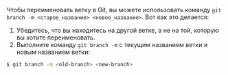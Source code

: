 Чтобы переименовать ветку в Git, вы можете использовать команду `git branch -m <старое_название> <новое_название>`. Вот как это делается:

1. Убедитесь, что вы находитесь на другой ветке, а не на той, которую вы хотите переименовать.
2. Выполните команду `git branch -m` с текущим названием ветки и новым названием ветки:

```bash
$ git branch -m <old-branch> <new-branch>
```